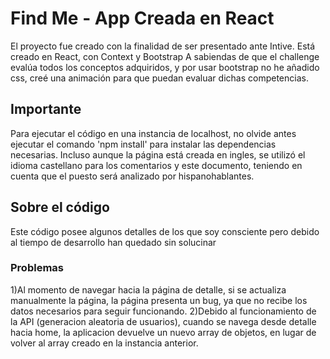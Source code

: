 # Find Me - App Creada en React

El proyecto fue creado con la finalidad de ser presentado ante Intive. 
Está creado en React, con Context y Bootstrap
A sabiendas de que el challenge evalúa todos los conceptos adquiridos, y por usar bootstrap no he añadido css, creé una animación para que puedan evaluar dichas competencias. 

## Importante

Para ejecutar el código en una instancia de localhost, no olvide antes ejecutar el comando 'npm install' para instalar las dependencias necesarias.
Incluso aunque la página está creada en ingles, se utilizó el idioma castellano para los comentarios y este documento, teniendo en cuenta que el puesto será analizado por hispanohablantes.


## Sobre el código
Este código posee algunos detalles de los que soy consciente pero debido al tiempo de desarrollo han quedado sin solucinar 

### Problemas 
1)Al momento de navegar hacia la página de detalle, si se actualiza manualmente la página, la página presenta un bug, ya que no recibe los datos necesarios para seguir funcionando.
2)Debido al funcionamiento de la API (generacion aleatoria de usuarios), cuando se navega desde detalle hacia home, la aplicacion devuelve un nuevo array de objetos, en lugar de volver al array creado en la instancia anterior.

